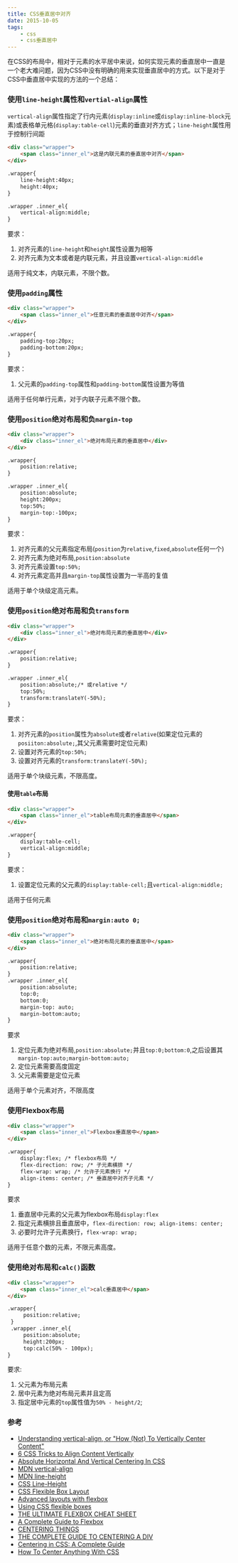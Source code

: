 ```yaml
---
title: CSS垂直居中对齐
date: 2015-10-05
tags:
    - css
    - css垂直居中
---
```



在CSS的布局中，相对于元素的水平居中来说，如何实现元素的垂直居中一直是一个老大难问题，因为CSS中没有明确的用来实现垂直居中的方式。以下是对于CSS中垂直居中实现的方法的一个总结：

### 使用`line-height`属性和`vertial-align`属性

`vertical-align`属性指定了行内元素(`display:inline`或`display:inline-block`元素)或表格单元格(`display:table-cell`)元素的垂直对齐方式；`line-height`属性用于控制行间距
```html
<div class="wrapper">
    <span class="inner_el">这是内联元素的垂直居中对齐</span>
</div>

.wrapper{
    line-height:40px;
    height:40px;
}

.wrapper .inner_el{
    vertical-align:middle;
}
```
要求：
1. 对齐元素的`line-height`和`height`属性设置为相等
2. 对齐元素为文本或者是内联元素，并且设置`vertical-align:middle`

适用于纯文本，内联元素，不限个数。

### 使用`padding`属性
```html
<div class="wrapper">
    <span class="inner_el">任意元素的垂直居中对齐</span>
</div>

.wrapper{
    padding-top:20px;
    padding-bottom:20px;
}
```
要求：
1. 父元素的`padding-top`属性和`padding-bottom`属性设置为等值

适用于任何单行元素，对于内联子元素不限个数。

### 使用`position`绝对布局和负`margin-top`
```html
<div class="wrapper">
    <div class="inner_el">绝对布局元素的垂直居中</div>
</div>

.wrapper{
    position:relative;
}

.wrapper .inner_el{
    position:absolute;
    height:200px;
    top:50%;
    margin-top:-100px;
}
```
要求：
1. 对齐元素的父元素指定布局(`position`为`relative`,`fixed`,`absolute`任何一个)
2. 对齐元素为绝对布局,`position:absolute`
3. 对齐元素设置`top:50%;`
4. 对齐元素定高并且`margin-top`属性设置为一半高的复值

适用于单个块级定高元素。

### 使用`position`绝对布局和负`transform`
```html
<div class="wrapper">
    <div class="inner_el">绝对布局元素的垂直居中</div>
</div>

.wrapper{
    position:relative;
}

.wrapper .inner_el{
    position:absolute;/* 或relative */
    top:50%;
    transform:translateY(-50%);
}
```
要求：
1. 对齐元素的`position`属性为`absolute`或者`relative`(如果定位元素的`posiiton:absolute;`,其父元素需要时定位元素)
2. 设置对齐元素的`top:50%;`
3. 设置对齐元素的`transform:translateY(-50%);`

适用于单个块级元素，不限高度。


#### 使用`table`布局

```html
<div class="wrapper">
    <span class="inner_el">table布局元素的垂直居中</span>
</div>

.wrapper{
    display:table-cell;
    vertical-align:middle;
}
```
要求：
1. 设置定位元素的父元素的`display:table-cell;`且`vertical-align:middle;`

适用于任何元素

### 使用`position`绝对布局和`margin:auto 0;`
```html
<div class="wrapper">
    <span class="inner_el">绝对布局元素的垂直居中</span>
</div>

.wrapper{
    position:relative;
}
.wrapper .inner_el{
    position:absolute;
    top:0;
    bottom:0;
    margin-top: auto;
    margin-bottom:auto;
}
```
要求
1. 定位元素为绝对布局,`position:absolute;`并且`top:0;bottom:0`,之后设置其`margin-top:auto;margin-bottom:auto;`
2. 定位元素需要高度固定
3. 父元素需要是定位元素

适用于单个元素对齐，不限高度

### 使用Flexbox布局

```html
<div class="wrapper">
    <span class="inner_el">Flexbox垂直居中</span>
</div>

.wrapper{
    display:flex; /* flexbox布局 */
    flex-direction: row; /* 子元素横排 */
    flex-wrap: wrap; /* 允许子元素换行 */
    align-items: center; /* 垂直居中对齐子元素 */
}
```
要求

1. 垂直居中元素的父元素为flexbox布局`display:flex`
2. 指定元素横排且垂直居中，`flex-direction: row; align-items: center;`
3. 必要时允许子元素换行，`flex-wrap: wrap; `

适用于任意个数的元素，不限元素高度。

### 使用绝对布局和`calc()`函数
```html
<div class="wrapper">
    <span class="inner_el">calc垂直居中</span>
</div>

.wrapper{
     position:relative;
 }
 .wrapper .inner_el{
     position:absolute;
     height:200px;
     top:calc(50% - 100px);
}
```
要求:
1. 父元素为布局元素
2. 居中元素为绝对布局元素并且定高
3. 指定居中元素的`top`属性值为`50% - height/2`;

### 参考

+ [Understanding vertical-align, or "How (Not) To Vertically Center Content"][1]
+ [6 CSS Tricks to Align Content Vertically][2]
+ [Absolute Horizontal And Vertical Centering In CSS][3]
+ [MDN vertical-align][4]
+ [MDN line-height][5]
+ [CSS Line-Height][6]
+ [CSS Flexible Box Layout][7]
+ [Advanced layouts with flexbox][8]
+ [Using CSS flexible boxes][9]
+ [THE ULTIMATE FLEXBOX CHEAT SHEET][10]
+ [A Complete Guide to Flexbox][11]
+ [CENTERING THINGS][12]
+ [THE COMPLETE GUIDE TO CENTERING A DIV][13]
+ [Centering in CSS: A Complete Guide][14]
+ [How To Center Anything With CSS][15]

[1]: http://phrogz.net/css/vertical-align/index.html
[2]: http://www.hongkiat.com/blog/css-tricks-vertical-align-content/
[3]: http://www.smashingmagazine.com/2013/08/absolute-horizontal-vertical-centering-css/
[4]: https://developer.mozilla.org/en-US/docs/Web/CSS/vertical-align
[5]: https://developer.mozilla.org/en-US/docs/Web/CSS/line-height
[6]: http://www.slideshare.net/maxdesign/line-height
[7]: https://developer.mozilla.org/en-US/docs/Web/CSS/CSS_Flexible_Box_Layout
[8]: https://developer.mozilla.org/en-US/docs/Inbox/Advanced_layouts_with_flexbox
[9]: https://developer.mozilla.org/en-US/docs/Web/CSS/CSS_Flexible_Box_Layout/Using_CSS_flexible_boxes
[10]: http://www.sketchingwithcss.com/samplechapter/cheatsheet.html
[11]: https://css-tricks.com/snippets/css/a-guide-to-flexbox/
[12]: http://www.w3.org/Style/Examples/007/center.en.html
[13]: http://www.tipue.com/blog/center-a-div/
[14]: https://css-tricks.com/centering-css-complete-guide/
[15]: https://codemyviews.com/blog/how-to-center-anything-with-css








